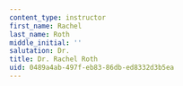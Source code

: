 ```yaml
---
content_type: instructor
first_name: Rachel
last_name: Roth
middle_initial: ''
salutation: Dr.
title: Dr. Rachel Roth
uid: 0489a4ab-497f-eb83-86db-ed8332d3b5ea
---
```

